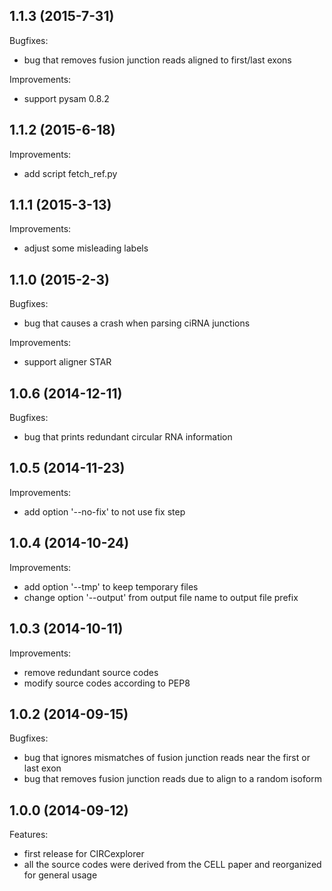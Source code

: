 ## 1.1.3 (2015-7-31)

Bugfixes:

* bug that removes fusion junction reads aligned to first/last exons

Improvements:

* support pysam 0.8.2

## 1.1.2 (2015-6-18)

Improvements:

* add script fetch_ref.py

## 1.1.1 (2015-3-13)

Improvements:

* adjust some misleading labels

## 1.1.0 (2015-2-3)

Bugfixes:

* bug that causes a crash when parsing ciRNA junctions

Improvements:

* support aligner STAR

## 1.0.6 (2014-12-11)

Bugfixes:

* bug that prints redundant circular RNA information

## 1.0.5 (2014-11-23)

Improvements:

* add option '--no-fix' to not use fix step

## 1.0.4 (2014-10-24)

Improvements:

* add option '--tmp' to keep temporary files
* change option '--output' from output file name to output file prefix

## 1.0.3 (2014-10-11)

Improvements:

* remove redundant source codes
* modify source codes according to PEP8

## 1.0.2 (2014-09-15)

Bugfixes:

* bug that ignores mismatches of fusion junction reads near the first or last exon
* bug that removes fusion junction reads due to align to a random isoform

## 1.0.0 (2014-09-12)

Features:

* first release for CIRCexplorer
* all the source codes were derived from the CELL paper and reorganized for general usage
